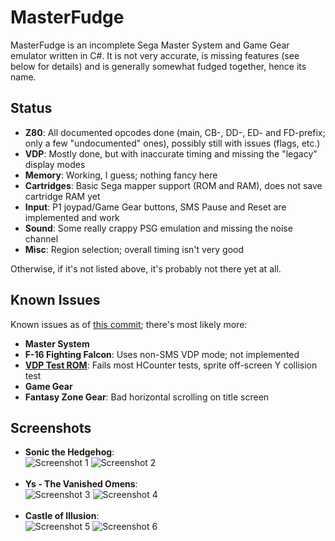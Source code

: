 # MasterFudge
MasterFudge is an incomplete Sega Master System and Game Gear emulator written in C#. It is not very accurate, is missing features (see below for details) and is generally somewhat fudged together, hence its name.

## Status
* __Z80__: All documented opcodes done (main, CB-, DD-, ED- and FD-prefix; only a few "undocumented" ones), possibly still with issues (flags, etc.)
* __VDP__: Mostly done, but with inaccurate timing and missing the "legacy" display modes
* __Memory__: Working, I guess; nothing fancy here
* __Cartridges__: Basic Sega mapper support (ROM and RAM), does not save cartridge RAM yet
* __Input__: P1 joypad/Game Gear buttons, SMS Pause and Reset are implemented and work
* __Sound__: Some really crappy PSG emulation and missing the noise channel
* __Misc__: Region selection; overall timing isn't very good

Otherwise, if it's not listed above, it's probably not there yet at all.

## Known Issues
Known issues as of [this commit](https://github.com/xdanieldzd/MasterFudge/tree/010f43f8e850d65944b90d0634a70b6a7da4e0d2); there's most likely more:

* __Master System__
 * __F-16 Fighting Falcon__: Uses non-SMS VDP mode; not implemented
 * __[VDP Test ROM](http://www.smspower.org/Homebrew/SMSVDPTest-SMS)__: Fails most HCounter tests, sprite off-screen Y collision test
* __Game Gear__
 * __Fantasy Zone Gear__: Bad horizontal scrolling on title screen

## Screenshots
* __Sonic the Hedgehog__:<br>
 ![Screenshot 1](http://i.imgur.com/l3dbCzW.png) ![Screenshot 2](http://i.imgur.com/R7wxWex.png)<br><br>
* __Ys - The Vanished Omens__:<br>
 ![Screenshot 3](http://i.imgur.com/3Z0QbIr.png) ![Screenshot 4](http://i.imgur.com/sKfIdqx.png)<br><br>
* __Castle of Illusion__:<br>
 ![Screenshot 5](http://i.imgur.com/8OxXcHF.png) ![Screenshot 6](http://i.imgur.com/TXJgBPs.png)<br><br>
